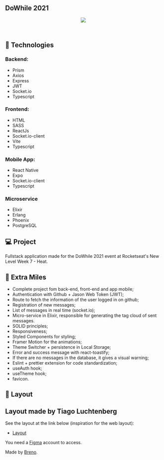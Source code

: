 ## DoWhile 2021

<p  align="center">
  <img src="https://user-images.githubusercontent.com/67246528/138088767-84309a13-0ca9-44d6-8df3-9bfb25731cb5.png"/>
</p>

<br>

## 🧪 Technologies 

### Backend:

- Prism 
- Axios 
- Express 
- JWT 
- Socket.io 
- Typescript 

### Frontend:

- HTML 
- SASS 
- ReactJs 
- Socket.io-client 
- Vite 
- Typescript 

### Mobile App:

- React Native 
- Expo 
- Socket.io-client 
- Typescript 

### Microservice

- Elixir
- Erlang
- Phoenix
- PostgreSQL

## 💻 Project

Fullstack application made for the DoWhile 2021 event at Rocketseat's New Level Week 7 - Heat.


## 🚀 Extra Miles 

- Complete project fom back-end, front-end and app mobile;
- Authentication with Github + Jason Web Token (JWT);
- Route to fetch the information of the user logged in on github;
- Registration of new messages;
- List of messages in real time (socket.io);
- Micro-service in Elixir, responsible for generating the tag cloud of sent messages.
- SOLID principles;
- Responsiveness;
- Styled Components for styling;
- Framer Motion for the animations;
- Theme Switcher + persistence in Local Storage;
- Error and success message with react-toastify;
- If there are no messages in the database, it gives a visual warning;
- Eslint + prettier extension for code standardization;
- useAuth hook;
- useTheme hook;
- favicon.

## 🔖 Layout

## Layout made by Tiago Luchtenberg

See the layout at the link below (inspiration for the web layout):

- [Layout](https://www.figma.com/community/file/1031699316177416916)

You need a [Figma](http://figma.com/) account to access.

Made by [Breno](https://www.github.com/BrenoBertapele).
